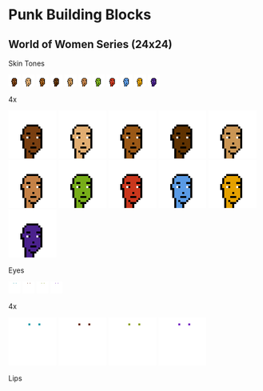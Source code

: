 # Punk Building Blocks




## World of Women Series (24x24)

Skin Tones

![](i/woman-deep_bronze.png)
![](i/woman-light_warm_olive.png)
![](i/woman-deep_warm_gold.png)
![](i/woman-deep_neutral.png)
![](i/woman-medium_olive.png)
![](i/woman-medium_gold.png)
![](i/woman-cyber_green.png)
![](i/woman-burning_red.png)
![](i/woman-cool_blue.png)
![](i/woman-golden.png)
![](i/woman-night_goddess.png)

4x

![](i/woman-deep_bronze4x.png)
![](i/woman-light_warm_olive4x.png)
![](i/woman-deep_warm_gold4x.png)
![](i/woman-deep_neutral4x.png)
![](i/woman-medium_olive4x.png)
![](i/woman-medium_gold4x.png)
![](i/woman-cyber_green4x.png)
![](i/woman-burning_red4x.png)
![](i/woman-cool_blue4x.png)
![](i/woman-golden4x.png)
![](i/woman-night_goddess4x.png)



Eyes

![](i/woman-eyes-blue.png)
![](i/woman-eyes-brown.png)
![](i/woman-eyes-green.png)
![](i/woman-eyes-purple.png)

4x

![](i/woman-eyes-blue4x.png)
![](i/woman-eyes-brown4x.png)
![](i/woman-eyes-green4x.png)
![](i/woman-eyes-purple4x.png)



Lips